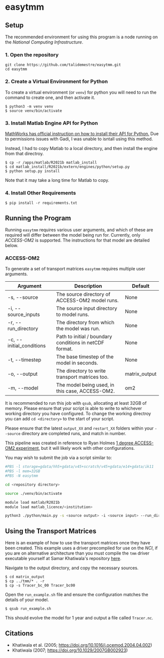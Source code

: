 # easytmm
## Setup
The recommended environment for using this program is a node running on the _National Computing Infrastructure_.
### 1. Open the repository
```
git clone https://github.com/talidemestre/easytmm.git
cd easytmm
```
### 2. Create a Virtual Environment for Python
To create a virtual environment (or `venv`) for python you will need to run the command to create one, and then activate it.
```
$ python3 -m venv venv
$ source venv/bin/activate
```
### 3. Install Matlab Engine API for Python
[MathWorks has official instruction on how to install their API for Python.](https://au.mathworks.com/help/matlab/matlab_external/get-started-with-matlab-engine-for-python.html) Due to permissions issues with Gadi, I was unable to isntall using this method.

Instead, I had to copy Matlab to a local directory, and then install the engine from that directroy.
```
$ cp -r /apps/matlab/R2021b matlab_install
$ cd matlab_install/R2021b/extern/engines/python/setup.py
$ python setup.py install
```
Note that it may take a long time for Matlab to copy.
### 4. Install Other Requirements
```
$ pip install -r requirements.txt
``` 

## Running the Program
Running `easytmm` requires various user arguments, and which of these are required will differ between the model being run for. Currently, only _ACCESS-OM2_ is supported. The instructions for that model are detailed below.
### ACCESS-OM2
To generate a set of transport matrices `easytmm` requires multiple user arguments.

| Argument                 | Description                                             | Default       |
| ------------------------ | ------------------------------------------------------- | ------------- |
| -s, --source             | The source directory of ACCESS-OM2 model runs.          | None          |
| -i, --source_inputs      | The source input directory to model runs.               | None          |
| -r, --run_directory      | The directory from which the model was run.             | None          |
| -c, --initial_conditions | Path to initial / boundary conditions in netCDF format. | None          |
| -t, --timestep           | The base timestep of the model in seconds.              | None          |
| -o, --output             | The directory to write transport matrices too.          | matrix_output |
| -m, --model              | The model being used, in this case, ACCESS-OM2.         | om2           |

It is recommended to run this job with `qsub`, allocating at least 32GB of memory. Please ensure that your script is able to write to whichever working directory you have configured. To change the working directroy you can add `cd <directory>` to the start of your script.

Please ensure that the latest `output_XX` and `restart_XX` folders within your `--source` directory are completed runs, and match in number.

This pipeline was created in reference to Ryan Holmes [1 degree ACCESS-OM2 experiment](https://github.com/rmholmes/1deg_jra55_ryf), but it will likely work with other configurations.

You may wish to submit the job via a script similar to:

```bash
#PBS -l storage=gdata/hh5+gdata/v45+scratch/v45+gdata/e14+gdata/ik11
#PBS -l mem=32GB
#PBS -N easytmm

cd <repository directory>

source ./venv/bin/activate

module load matlab/R2021b
module load matlab_licence/<institution>

python3 ./python/main.py -s <source output> -i <source input> --run_directory <initial run directory> -m om2 -c <boundary conidtions> -t <default timestep>
```
## Using the Transport Matrices
Here is an example of how to use the transport matrices once they have been created. This example uses a driver precompiled for use on the _NCI_, if you are on alternative architecture than you must compile the `tmm` driver executable yourself at Samar Khatiwala's repository [here](https://github.com/samarkhatiwala/tmm/).

Navigate to the output directory, and copy the necessary sources.

```
$ cd matrix_output
$ cp ../tmm/* . -r
$ cp -s Tracer_bc_00 Tracer_bc00
```

Open the `run_example.sh` file and ensure the configuration matches the details of your model.

```
$ qsub run_example.sh
```

This should evolve the model for 1 year and output a file called `Tracer.nc`.

## Citations
* Khatiwala et al. (2005; https://doi.org/10.1016/j.ocemod.2004.04.002) 
* Khatiwala (2007; https://doi.org/10.1029/2007GB002923)

